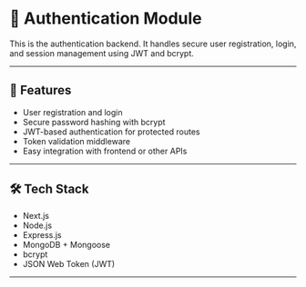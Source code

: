# 🔐 Authentication Module 

This is the authentication backend. It handles secure user registration, login, and session management using JWT and bcrypt.

---

## 🚀 Features

- User registration and login
- Secure password hashing with bcrypt
- JWT-based authentication for protected routes
- Token validation middleware
- Easy integration with frontend or other APIs

---

## 🛠️ Tech Stack

- Next.js
- Node.js
- Express.js
- MongoDB + Mongoose
- bcrypt
- JSON Web Token (JWT)

---
